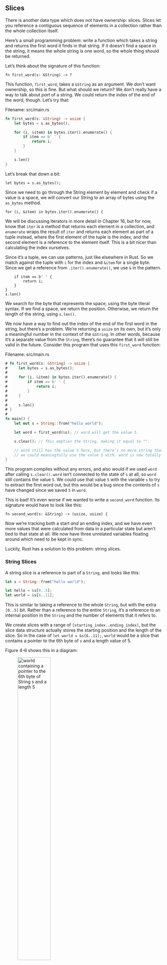 ## Slices

There is another data type which does not have ownership: slices. Slices let
you reference a contiguous sequence of elements in a collection rather than the
whole collection itself.

Here’s a small programming problem: write a function which takes a string and
returns the first word it finds in that string. If it doesn’t find a space in
the string, it means the whole string is one word, so the whole thing should be
returned.

Let’s think about the signature of this function:

```rust,ignore
fn first_word(s: &String) -> ?
```

This function, `first_word`, takes a `&String` as an argument. We don’t want
ownership, so this is fine. But what should we return? We don’t really have a
way to talk about *part* of a string. We could return the index of the end of
the word, though. Let’s try that:

<span class="filename">Filename: src/main.rs</span>

```rust
fn first_word(s: &String) -> usize {
    let bytes = s.as_bytes();

    for (i, &item) in bytes.iter().enumerate() {
        if item == b' ' {
            return i;
        }
    }

    s.len()
}
```

Let’s break that down a bit:

```rust,ignore
let bytes = s.as_bytes();
```

Since we need to go through the String element by element and check if a value
is a space, we will convert our String to an array of bytes using the
`as_bytes` method.

```rust,ignore
for (i, &item) in bytes.iter().enumerate() {
```

We will be discussing iterators in more detail in Chapter 16, but for now, know
that `iter` is a method that returns each element in a collection, and
`enumerate` wraps the result of `iter` and returns each element as part of a
tuple instead, where the first element of the tuple is the index, and the
second element is a reference to the element itself. This is a bit nicer than
calculating the index ourselves.

Since it’s a tuple, we can use patterns, just like elsewhere in Rust. So we
match against the tuple with `i` for the index and `&item` for a single byte.
Since we get a reference from `.iter().enumerate()`, we use `&` in the pattern.

```rust,ignore
    if item == b' ' {
        return i;
    }
}
s.len()
```

We search for the byte that represents the space, using the byte literal
syntax. If we find a space, we return the position. Otherwise, we return the
length of the string, using `s.len()`.

We now have a way to find out the index of the end of the first word in the
string, but there’s a problem. We’re returning a `usize` on its own, but it’s
only a meaningful number in the context of the `&String`. In other words,
because it’s a separate value from the `String`, there’s no guarantee that it
will still be valid in the future. Consider this program that uses this
`first_word` function:

<span class="filename">Filename: src/main.rs</span>

```rust
# fn first_word(s: &String) -> usize {
#     let bytes = s.as_bytes();
#
#     for (i, &item) in bytes.iter().enumerate() {
#         if item == b' ' {
#             return i;
#         }
#     }
#
#     s.len()
# }
#
fn main() {
    let mut s = String::from("hello world");

    let word = first_word(&s); // word will get the value 5.

    s.clear(); // This empties the String, making it equal to "".

    // word still has the value 5 here, but there’s no more string that
    // we could meaningfully use the value 5 with. word is now totally invalid!
}
```

This program compiles without any errors, and also would if we used `word`
after calling `s.clear()`. `word` isn’t connected to the state of `s` at all,
so `word` still contains the value `5`. We could use that value `5` with the
variable `s` to try to extract the first word out, but this would be a bug
since the contents of `s` have changed since we saved `5` in `word`.

This is bad! It’s even worse if we wanted to write a `second_word` function.
Its signature would have to look like this:

```rust,ignore
fn second_word(s: &String) -> (usize, usize) {
```

Now we’re tracking both a start *and* an ending index, and we have even more
values that were calculated from data in a particular state but aren’t tied to
that state at all. We now have three unrelated variables floating around which
need to be kept in sync.

Luckily, Rust has a solution to this problem: string slices.

### String Slices

A string slice is a reference to part of a `String`, and looks like this:

```rust
let s = String::from("hello world");

let hello = &s[0..5];
let world = &s[6..11];
```

This is similar to taking a reference to the whole `String`, but with the extra
`[0..5]` bit. Rather than a reference to the entire `String`, it’s a reference
to an internal position in the `String` and the number of elements that it
refers to.

We create slices with a range of `[starting_index..ending_index]`, but the
slice data structure actually stores the starting position and the length of
the slice. So in the case of `let world = &s[6..11];`, `world` would be a slice
that contains a pointer to the 6th byte of `s` and a length value of 5.

Figure 4-6 shows this in a diagram:

<figure>
<img alt="world containing a pointer to the 6th byte of String s and a length 5" src="img/trpl04-06.svg" class="center" style="width: 50%;" />

<figcaption>

Figure 4-6: String slice referring to part of a `String`

</figcaption>
</figure>

With Rust’s `..` range syntax, if you want to start at the first index (zero),
you can drop the value before the `..`. In other words, these are equal:

```rust
let s = String::from("hello");

let slice = &s[0..2];
let slice = &s[..2];
```

By the same token, if your slice should include the last byte of the `String`,
you can drop the trailing number. That means these are equal:

```rust
let s = String::from("hello");

let len = s.len();

let slice = &s[3..len];
let slice = &s[3..];
```

You can also drop both values to take a slice of the entire string. So these
are equal:

```rust
let s = String::from("hello");

let len = s.len();

let slice = &s[0..len];
let slice = &s[..];
```

With this in mind, let’s re-write `first_word` to return a slice. The type that
signifies “string slice” is written as `&str`:

<span class="filename">Filename: src/main.rs</span>

```rust
fn first_word(s: &String) -> &str {
    let bytes = s.as_bytes();

    for (i, &item) in bytes.iter().enumerate() {
        if item == b' ' {
            return &s[0..i];
        }
    }

    &s[..]
}
```

We get the index for the end of the word in the same way as before, by looking
for the first occurrence of a space. When we find a space, we return a string
slice using the start of the string and the index of the space as the starting
and ending indices.

Now when we call `first_word`, we get back a single value that is tied to the
underlying data. The value is made up of a reference to the starting point of
the slice and the number of elements in the slice.

Returning a slice would also work for a `second_word` function:

```rust,ignore
fn second_word(s: &String) -> &str {
```

We now have a straightforward API that’s much harder to mess up. Remember our
bug from before, when we got the first word but then cleared the string so that
our first word was invalid? That code was logically incorrect but didn’t show
any immediate errors. The problems would show up later, if we kept trying to
use the first word index with an emptied string. Slices make this bug
impossible, and let us know we have a problem with our code much sooner. Using
the slice version of `first_word` will throw a compile time error:

<span class="filename">Filename: src/main.rs</span>

```rust,ignore
fn main() {
    let mut s = String::from("hello world");

    let word = first_word(&s);

    s.clear(); // Error!
}
```

Here’s the compiler error:

```text
17:6 error: cannot borrow `s` as mutable because it is also borrowed as
            immutable [E0502]
    s.clear(); // Error!
    ^
15:29 note: previous borrow of `s` occurs here; the immutable borrow prevents
            subsequent moves or mutable borrows of `s` until the borrow ends
    let word = first_word(&s);
                           ^
18:2 note: previous borrow ends here
fn main() {

}
^
```

Remember from the borrowing rules that if we have an immutable reference to
something, we cannot also take a mutable reference. Since `clear` needs to
truncate the `String`, it tries to take a mutable reference, which fails. Not
only has Rust made our API easier to use, but it’s also eliminated an entire
class of errors at compile time!

#### String Literals are Slices

Remember how we talked about string literals being stored inside of the binary
itself? Now that we know about slices, we can now properly understand string
literals.

```rust
let s = "Hello, world!";
```

The type of `s` here is `&str`: It’s a slice, pointing to that specific point
of the binary. This is also why string literals are immutable; `&str` is an
immutable reference.

#### String Slices as Arguments

Knowing that you can take slices of both literals and `String`s leads us to one
more improvement on `first_word`, and that’s its signature:

```rust,ignore
fn first_word(s: &String) -> &str {
```

A more experienced Rustacean would write this one instead because it allows us
to use the same function on both `String`s and `&str`s:

```rust,ignore
fn first_word(s: &str) -> &str {
```

If we have a string slice, we can pass that as the argument directly. If we
have a `String`, we can pass a slice of the entire `String`. This makes our API
more general and useful without losing any functionality:

<span class="filename">Filename: src/main.rs</span>

```rust
# fn first_word(s: &str) -> &str {
#     let bytes = s.as_bytes();
#
#     for (i, &item) in bytes.iter().enumerate() {
#         if item == b' ' {
#             return &s[0..i];
#         }
#     }
#
#     &s[..]
# }
fn main() {
    let my_string = String::from("hello world");

    // first_word works on slices of `String`s
    let word = first_word(&my_string[..]);

    let my_string_literal = "hello world";

    // first_word works on slices of string literals
    let word = first_word(&my_string_literal[..]);

    // since string literals *are* string slices already,
    // this works too, without the slice syntax!
    let word = first_word(my_string_literal);
}
```

### Other Slices

String slices, as you might imagine, are specific to strings. But there’s a
more general slice type, too. Consider this array:

```rust
let a = [1, 2, 3, 4, 5];
```

Just like we may want to refer to a part of a string, we may want to refer to
part of an array, and would do so like this:

```rust
let a = [1, 2, 3, 4, 5];

let slice = &a[1..3];
```

This slice has the type `&[i32]`. It works the exact same way as string slices
do, by storing a reference to the first element and a length. You’ll use this
kind of slice for all sorts of other collections. We’ll discuss these in detail
when we talk about vectors in Chapter 8.

## Summary

The concepts of ownership, borrowing, and slices are what ensure memory safety
in Rust programs at compile time. Rust is a language that gives you control
over your memory usage like other systems programming languages, but having the
owner of data automatically clean up that data when the owner goes out of scope
means you don’t have to write and debug extra code to get this control.

Ownership affects how lots of other parts of Rust work, so we will be talking
about these concepts further throughout the rest of the book. Let’s move on to
the next chapter where we’ll look at grouping pieces of data together in a
`struct`.
